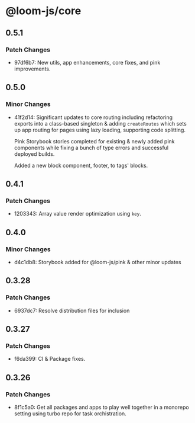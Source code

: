 # @loom-js/core

## 0.5.1

### Patch Changes

-   97df6b7: New utils, app enhancements, core fixes, and pink improvements.

## 0.5.0

### Minor Changes

-   41f2d14: Significant updates to core routing including refactoring exports into a class-based singleton & adding `createRoutes` which sets up app routing for pages using lazy loading, supporting code splitting.

    Pink Storybook stories completed for existing & newly added pink components while fixing a bunch of type errors and successful deployed builds.

    Added a new block component, footer, to tags' blocks.

## 0.4.1

### Patch Changes

-   1203343: Array value render optimization using `key`.

## 0.4.0

### Minor Changes

-   d4c1db8: Storybook added for @loom-js/pink & other minor updates

## 0.3.28

### Patch Changes

-   6937dc7: Resolve distribution files for inclusion

## 0.3.27

### Patch Changes

-   f6da399: CI & Package fixes.

## 0.3.26

### Patch Changes

-   8f1c5a0: Get all packages and apps to play well together in a monorepo setting using turbo repo for task orchistration.
